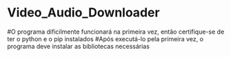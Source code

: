 # Video_Audio_Downloader
#O programa dificilmente funcionará na primeira vez, então certifique-se de ter o python e o pip instalados
#Após executá-lo pela primeira vez, o programa deve instalar as bibliotecas necessárias

